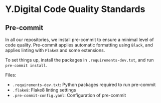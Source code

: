# Y.Digital Code Quality Standards

## Pre-commit

In all our repositories, we install pre-commit to ensure a minimal level of code quality. Pre-commit applies automatic formatting using `Black`, and applies linting with `Flake8` and some extensions. 

To set things up, install the packages in `.requirements-dev.txt`, and run `pre-commit install`. 

Files:

- `.requirements-dev.txt`: Python packages required to run pre-commit
- `.flake8`: Flake8 linting settings
- `.pre-commit-config.yaml`: Configuration of pre-commit
